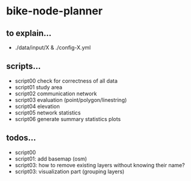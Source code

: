 # bike-node-planner

## to explain... 

* ./data/input/X & ./config-X.yml

## scripts...

* script00 check for correctness of all data
* script01 study area
* script02 communication network
* script03 evaluation (point/polygon/linestring)
* script04 elevation
* script05 network statistics
* script06 generate summary statistics plots

## todos...
* script00
* script01: add basemap (osm)
* script03: how to remove existing layers without knowing their name?
* script03: visualization part (grouping layers)